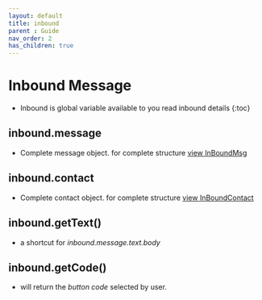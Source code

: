 ```yaml
---
layout: default
title: inbound
parent : Guide
nav_order: 2
has_children: true
---
```

# Inbound Message
- Inbound is global variable available to you read inbound details
{:toc}


## inbound.message
*  Complete message object. for complete structure [view InBoundMsg](https://docs.mehery.com/server-xms/public2/index.html?shell#tocS_InBoundMsg)


## inbound.contact
*  Complete contact object. for complete structure [view InBoundContact](https://docs.mehery.com/server-xms/public2/index.html?shell#tocS_InBoundContact)


## inbound.getText()
*  a shortcut for *inbound.message.text.body*

## inbound.getCode()
*  will return the *button code* selected by user.
